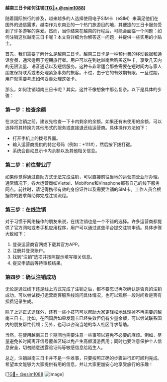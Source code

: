 **越南三日卡如何注销[[TG💪+ @esim1088](https://t.me/s/esim1088)]**

随着国际旅行的普及，越来越多的人选择使用电子SIM卡（eSIM）来满足他们在国外的通信需求。越南作为东南亚的一个热门旅游目的地，其便捷的三日卡服务受到了许多游客的喜爱。然而，当你结束在越南的行程后，可能会面临一个问题：如何注销这张越南三日卡呢？本文将详细为你解答这一问题，并提供一些实用的小贴士。

首先，我们需要了解什么是越南三日卡。越南三日卡是一种预付费的移动数据和通话套餐，通常适用于短期旅行者。用户可以在到达越南后购买这种卡，享受几天内的无限流量、语音通话以及短信服务。这种卡非常适合那些需要在短时间内与家人朋友保持联系或者处理紧急事务的旅客。不过，由于它的有效期有限，一旦过期，用户就需要考虑如何妥善处理这张卡。

那么，如何注销越南三日卡呢？其实，这并不像想象中那么复杂。以下是具体的步骤：

### **第一步：检查余额**
在决定注销之前，建议先检查一下卡内剩余的余额。如果还有未使用的余额，可以选择将其转换为其他形式的服务或直接退还给运营商。具体操作方法如下：
- 打开手机上的拨号界面。
- 输入运营商提供的特定号码（例如：*111#），然后按下拨打键。
- 系统会自动显示卡内余额以及其他相关信息。

### **第二步：前往营业厅**
如果你觉得通过自助方式无法完成注销，可以直接前往当地的运营商营业厅办理。通常情况下，各大运营商如Viettel、Mobifone和Vinaphone都有自己的线下服务网点。前往时，请记得携带有效的身份证件以及需要注销的SIM卡。工作人员会根据你的要求帮助你完成注销流程。

### **第三步：在线注销**
对于习惯于网络操作的朋友来说，在线注销也是一个不错的选择。许多运营商都提供了官方网站或者手机应用程序，用户可以通过这些平台提交注销申请。具体步骤大致如下：
1. 登录运营商官网或下载其官方APP。
2. 注册并登录账户。
3. 找到“注销”选项并按照提示填写相关信息。
4. 提交申请后等待审核结果。

### **第四步：确认注销成功**
无论是通过线下还是线上方式完成了注销之后，都不要忘记再次确认是否真的注销成功。可以尝试拨打运营商客服热线询问具体情况，也可以观察一段时间看是否有扣费记录生成。

除了上述正式途径外，还有一些小技巧可以帮助大家更轻松地处理掉不再需要的越南三日卡。比如，在回国后如果发现卡已经失效但仍有少量余额，可以尝试联系国内的朋友帮忙代领；另外，也可以咨询当地的华人社区寻求帮助。

当然，在使用越南三日卡期间也需要注意一些事项以避免不必要的麻烦。例如，尽量避免长时间离开信号覆盖区域以免产生高额漫游费用；同时也要注意保护个人信息安全，切勿随意透露验证码等敏感信息给陌生人。

总之，注销越南三日卡并不是一件难事，只要按照正确的步骤进行即可顺利完成。希望本文能够为大家提供有用的信息，并让大家更加安心地享受旅行的乐趣！

[[TG💪+ @esim1088](https://t.me/s/esim1088) ![Image](https://i.postimg.cc/4NQfJmqS/Snipaste-2025-05-13-00-14-12.png)]